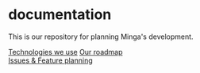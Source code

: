 # documentation

This is our repository for planning Minga's development.

[Technologies we use](https://github.com/minga-app/documentation/blob/master/tech-stack.md)
[Our roadmap](https://github.com/minga-app/documentation/blob/master/roadmap.md)  
[Issues & Feature planning](https://github.com/minga-app/documentation/issues)  
